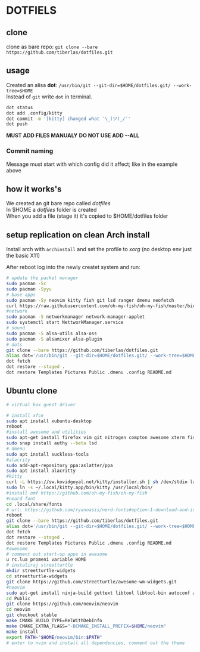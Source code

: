 # DOTFIELS

## clone

clone as bare repo: `git clone --bare https://github.com/tiberlas/dotfiles.git`

## usage

Created an alisa **dot**: `/usr/bin/git --git-dir=$HOME/dotfiles.git/ --work-tree=$HOME`  
Instead of `git` write `dot` in terminal.

```bash
dot status
dot add .config/kitty
dot commit -m '[kitty] changed what ¯\_(ツ)_/¯'
dot push
```

**MUST ADD FILES MANUALY**
**DO NOT USE ADD --ALL**

### Commit naming

Message must start with which config did it affect; like in the example above

## how it works's

We created an git bare repo called *dotfiles*  
In $HOME a *dotfiles* folder is created  
When you add a file (stage it) it's copied to $HOME/dotfiles folder  

## setup replication on clean Arch install

Install arch with `archinstall` and set the profile to *xorg* (no desktop env just the basic X11)  

After reboot log into the newly createt system and run:  
```bash
# update the packet manager
sudo pacman -Sc
sudo pacman -Syyu
# base apps
sudo pacman -Sy neovim kitty fish git lsd ranger dmenu neofetch
curl https://raw.githubusercontent.com/oh-my-fish/oh-my-fish/master/bin/install | fish
#network
sudo pacman -S networkmanager network-manager-applet
sudo systemctl start NettworkManager.service
# sound
sudo pacman -S alsa-utils alsa-oss
sudo pacman -S alsamixer alsa-plugin
# dots
git clone --bare https://github.com/tiberlas/dotfiles.git
alias dot='/usr/bin/git --git-dir=$HOME/dotfiles.git/ --work-tree=$HOME'
dot fetch
dot restore --staged .
dot restore Templates Pictures Public .dmenu .config README.md
```

## Ubuntu clone

```bash
# virtual box guest driver

# install xfce
sudo apt install xubuntu-desktop
reboot
#install awesome and utilities
sudo apt-get install firefox vim git nitrogen compton awesome xterm fish neofetch pnmixer flameshot i3lock-fancy ranger fzf ripgrep lua5.4 pwgen redshift
sudo snap install authy --beta lsd
# dmenu
sudo apt install suckless-tools
#alacrity
sudo add-apt-repository ppa:aslatter/ppa
sudo apt install alacritty
#kitty
curl -L https://sw.kovidgoyal.net/kitty/installer.sh | sh /dev/stdin launch=n
sudo ln -s ~/.local/kitty.app/bin/kitty /usr/local/bin/
#install omf https://github.com/oh-my-fish/oh-my-fish
#neard font
cd .local/share/fonts
# url: https://github.com/ryanoasis/nerd-fonts#option-1-download-and-install-manually
reboot
git clone --bare https://github.com/tiberlas/dotfiles.git
alias dot='/usr/bin/git --git-dir=$HOME/dotfiles.git/ --work-tree=$HOME'
dot fetch
dot restore --staged .
dot restore Templates Pictures Public .dmenu .config README.md
#awesome
# comment out start-up apps in awesome
u rc.lua promeni variable HOME
# instaliraj streetturtle
mkdir streetturtle-widgets
cd streetturtle-widgets
git clone https://github.com/streetturtle/awesome-wm-widgets.git
#neovim
sudo apt-get install ninja-build gettext libtool libtool-bin autoconf automake cmake g++ pkg-config unzip curl doxygen
cd Public
git clone https://github.com/neovim/neovim
cd neovim
git checkout stable
make CMAKE_BUILD_TYPE=RelWithDebInfo
make CMAKE_EXTRA_FLAGS="-DCMAKE_INSTALL_PREFIX=$HOME/neovim"
make install
export PATH="$HOME/neovim/bin:$PATH"
# enter to nvim and install all dependencies, comment out the theme
```

